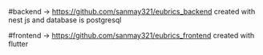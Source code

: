 #backend -> https://github.com/sanmay321/eubrics_backend
created with nest js and database is postgresql

#frontend -> https://github.com/sanmay321/eubrics_frontend
created with flutter 
